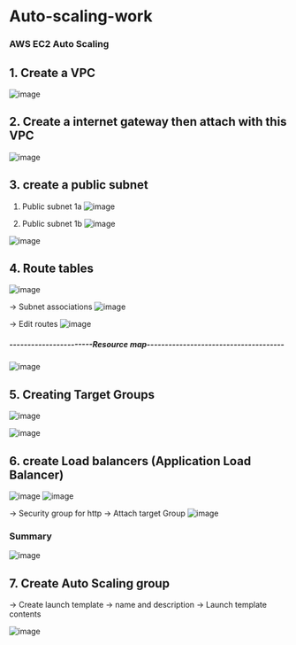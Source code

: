 # Auto-scaling-work

### AWS EC2 Auto Scaling

## 1. Create a VPC
![image](https://github.com/user-attachments/assets/15978fde-d7b7-468d-a7d5-b6a57b5f6c29)

## 2. Create a internet gateway then attach with this VPC
![image](https://github.com/user-attachments/assets/5a725e7c-a117-4752-89bd-f0cccd8b7a36)

## 3. create a public subnet 

1. Public subnet 1a
![image](https://github.com/user-attachments/assets/9028a225-ef17-48cf-ac7d-80ee4326442e)

2. Public subnet 1b
![image](https://github.com/user-attachments/assets/cd10900c-8299-4d10-a48b-1a648202c840)

![image](https://github.com/user-attachments/assets/13c3cd48-627e-4e72-bf82-0f8c209bac1d)

## 4. Route tables
![image](https://github.com/user-attachments/assets/87b370b7-7205-49c8-ad2c-4e8cb62d979a)

-> Subnet associations
![image](https://github.com/user-attachments/assets/4a7add92-70cf-4720-9d84-dfc5656da0bd)

-> Edit routes
![image](https://github.com/user-attachments/assets/b9b6d43b-f3a2-4c3b-aa03-856b5bff028e)

##### -----------------------Resource map--------------------------------------

![image](https://github.com/user-attachments/assets/41d8948f-1be7-4f7e-8a67-56643fefeec3)

## 5. Creating Target Groups

![image](https://github.com/user-attachments/assets/f0e7d13c-3032-4fff-ab7d-ae90c2ed976f)

![image](https://github.com/user-attachments/assets/71805db4-8a3a-4385-abf4-ae1b288e687c)

## 6. create Load balancers (Application Load Balancer)
![image](https://github.com/user-attachments/assets/9f51e63c-5559-46d8-852a-99a6b53f2e6d)
![image](https://github.com/user-attachments/assets/e429983a-4621-4656-b294-0c841187aa6d)

-> Security group for http
-> Attach target Group
![image](https://github.com/user-attachments/assets/c61df5fa-0870-4917-889c-48e896352eda)

### Summary
![image](https://github.com/user-attachments/assets/6ff2d7db-eb71-42d8-a008-e09501cc9e9a)


## 7. Create Auto Scaling group
-> Create launch template
-> name and description
-> Launch template contents

![image](https://github.com/user-attachments/assets/8cad4648-cb35-472c-a99e-3bc4ead35c38)










